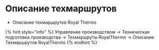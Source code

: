 # Описание техмаршрутов

* Описание техмаршрутов Royal Thermo

{% hint style="info" %}
Управление производством → Техническая подготовка производства → Техмаршруты RoyalThermo → Описание Техмаршрутов RoyalThermo
{% endhint %}
